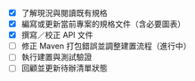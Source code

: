 - [x] 了解現況與閱讀既有規格
- [x] 編寫或更新當前專案的規格文件（含必要圖表）
- [x] 撰寫／校正 API 文件
- [ ] 修正 Maven 打包錯誤並調整建置流程（進行中）
- [ ] 執行建置與測試驗證
- [ ] 回顧並更新待辦清單狀態
